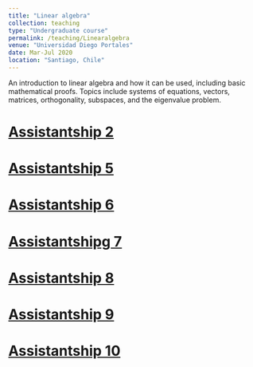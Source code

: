 ```yaml
---
title: "Linear algebra"
collection: teaching
type: "Undergraduate course"
permalink: /teaching/Linearalgebra
venue: "Universidad Diego Portales"
date: Mar-Jul 2020
location: "Santiago, Chile"
---
```


An introduction to linear algebra and how it can be used, including basic mathematical proofs. Topics include
systems of equations, vectors, matrices, orthogonality, subspaces, and the eigenvalue problem.

[Assistantship 2](https://drive.google.com/file/d/1oLDnyYflN9n9OyvQSxopSU5_e4JK9dyt/view?usp=sharing)
======

[Assistantship 5](https://drive.google.com/file/d/1QSyW043DzNQscDdUE9BwvbHyFMT7imAK/view?usp=sharing)
======

[Assistantship 6](https://drive.google.com/file/d/1DJDvwFmDhxRsGfRl40h5ELVsNHztuV-e/view?usp=sharing)
======

[Assistantshipg 7](https://drive.google.com/file/d/1-xQOOTAHrxU-bUuO7cmwJZdpJYE--4c-/view?usp=sharing)
======

[Assistantship 8](https://drive.google.com/file/d/1ys0g-qMTs5QNUw-Y-20sEgFkFvC_0aEF/view?usp=sharing)
======


[Assistantship 9](https://drive.google.com/file/d/1bwtvbeJiaAdm0vxcY6JpZcYKN9K7kmPh/view?usp=sharing)
======

[Assistantship 10](https://drive.google.com/file/d/17R-B0iU_SOE8E_g5Oe4lPwWU9wwnhJox/view?usp=sharing)
======
